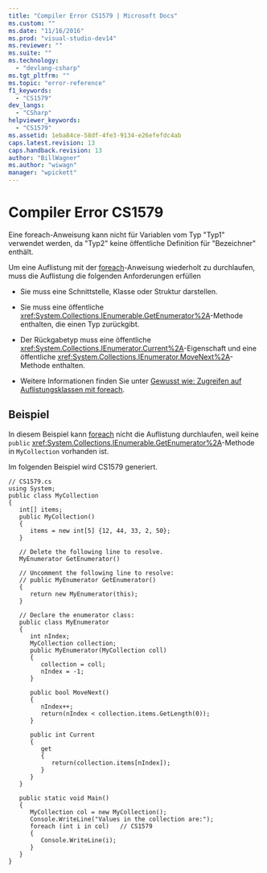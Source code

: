 ```yaml
---
title: "Compiler Error CS1579 | Microsoft Docs"
ms.custom: ""
ms.date: "11/16/2016"
ms.prod: "visual-studio-dev14"
ms.reviewer: ""
ms.suite: ""
ms.technology: 
  - "devlang-csharp"
ms.tgt_pltfrm: ""
ms.topic: "error-reference"
f1_keywords: 
  - "CS1579"
dev_langs: 
  - "CSharp"
helpviewer_keywords: 
  - "CS1579"
ms.assetid: 1eba84ce-58df-4fe3-9134-e26efefdc4ab
caps.latest.revision: 13
caps.handback.revision: 13
author: "BillWagner"
ms.author: "wiwagn"
manager: "wpickett"
---
```

# Compiler Error CS1579
Eine foreach\-Anweisung kann nicht für Variablen vom Typ "Typ1" verwendet werden, da "Typ2" keine öffentliche Definition für "Bezeichner" enthält.  
  
 Um eine Auflistung mit der [foreach](../../../csharp/language-reference/keywords/foreach-in.md)\-Anweisung wiederholt zu durchlaufen, muss die Auflistung die folgenden Anforderungen erfüllen  
  
-   Sie muss eine Schnittstelle, Klasse oder Struktur darstellen.  
  
-   Sie muss eine öffentliche <xref:System.Collections.IEnumerable.GetEnumerator%2A>\-Methode enthalten, die einen Typ zurückgibt.  
  
-   Der Rückgabetyp muss eine öffentliche <xref:System.Collections.IEnumerator.Current%2A>\-Eigenschaft und eine öffentliche <xref:System.Collections.IEnumerator.MoveNext%2A>\-Methode enthalten.  
  
-   Weitere Informationen finden Sie unter [Gewusst wie: Zugreifen auf Auflistungsklassen mit foreach](../../../csharp/programming-guide/classes-and-structs/how-to-access-a-collection-class-with-foreach.md).  
  
## Beispiel  
 In diesem Beispiel kann [foreach](../../../csharp/language-reference/keywords/foreach-in.md) nicht die Auflistung durchlaufen, weil keine `public` <xref:System.Collections.IEnumerable.GetEnumerator%2A>\-Methode in `MyCollection` vorhanden ist.  
  
 Im folgenden Beispiel wird CS1579 generiert.  
  
```  
// CS1579.cs  
using System;  
public class MyCollection   
{  
   int[] items;  
   public MyCollection()   
   {  
      items = new int[5] {12, 44, 33, 2, 50};  
   }  
  
   // Delete the following line to resolve.  
   MyEnumerator GetEnumerator()  
  
   // Uncomment the following line to resolve:  
   // public MyEnumerator GetEnumerator()   
   {  
      return new MyEnumerator(this);  
   }  
  
   // Declare the enumerator class:  
   public class MyEnumerator   
   {  
      int nIndex;  
      MyCollection collection;  
      public MyEnumerator(MyCollection coll)   
      {  
         collection = coll;  
         nIndex = -1;  
      }  
  
      public bool MoveNext()   
      {  
         nIndex++;  
         return(nIndex < collection.items.GetLength(0));  
      }  
  
      public int Current   
      {  
         get   
         {  
            return(collection.items[nIndex]);  
         }  
      }  
   }  
  
   public static void Main()   
   {  
      MyCollection col = new MyCollection();  
      Console.WriteLine("Values in the collection are:");  
      foreach (int i in col)   // CS1579  
      {  
         Console.WriteLine(i);  
      }  
   }  
}  
```